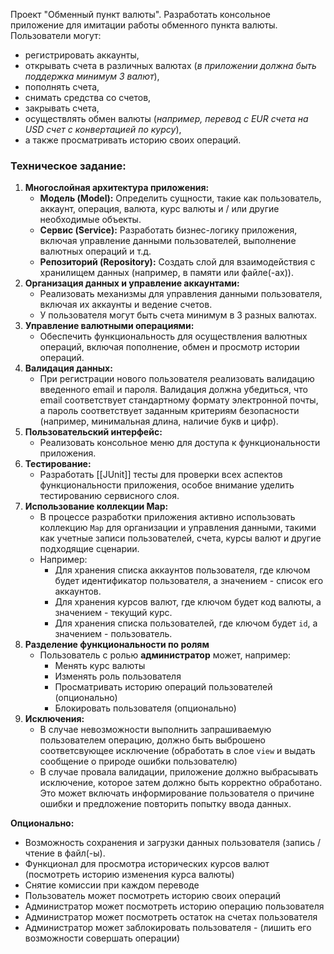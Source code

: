 Проект "Обменный пункт валюты".
Разработать консольное приложение для имитации работы обменного пункта валюты.
Пользователи могут:
- регистрировать аккаунты,
- открывать счета в различных валютах (_в приложении должна быть поддержка минимум 3 валют_),
- пополнять счета,
- снимать средства со счетов,
- закрывать счета,
- осуществлять обмен валюты (_например, перевод с EUR счета на USD счет с конвертацией по курсу_),
- а также просматривать историю своих операций.

### Техническое задание:
1. **Многослойная архитектура приложения:**
    - **Модель (Model):** Определить сущности, такие как пользователь, аккаунт, операция, валюта, курс валюты и / или другие необходимые объекты.
    - **Сервис (Service):** Разработать бизнес-логику приложения, включая управление данными пользователей, выполнение валютных операций и т.д.
    - **Репозиторий (Repository):** Создать слой для взаимодействия с хранилищем данных (например, в памяти или файле(-ах)).
2. **Организация данных и управление аккаунтами:**
    - Реализовать механизмы для управления данными пользователя, включая их аккаунты и ведение счетов.
    - У пользователя могут быть счета минимум в 3 разных валютах.
3. **Управление валютными операциями:**
    - Обеспечить функциональность для осуществления валютных операций, включая пополнение, обмен и просмотр истории операций.
4. **Валидация данных:**
    - При регистрации нового пользователя реализовать валидацию введенного email и пароля. Валидация должна убедиться, что email соответствует стандартному формату электронной почты, а пароль соответствует заданным критериям безопасности (например, минимальная длина, наличие букв и цифр).
5. **Пользовательский интерфейс:**
    - Реализовать консольное меню для доступа к функциональности приложения.
6. **Тестирование:**
    - Разработать [[JUnit]] тесты для проверки всех аспектов функциональности приложения, особое внимание уделить тестированию сервисного слоя.
7. **Использование коллекции Map:**
    - В процессе разработки приложения активно использовать коллекцию `Map` для организации и управления данными, такими как учетные записи пользователей, счета, курсы валют и другие подходящие сценарии.
    - Например:
        - Для хранения списка аккаунтов пользователя, где ключом будет идентификатор пользователя, а значением - список его аккаунтов.
        - Для хранения курсов валют, где ключом будет код валюты, а значением - текущий курс.
        - Для хранения списка пользователей, где ключом будет `id`, а значением - пользователь.
8. **Разделение функциональности по ролям**
    - Пользователь с ролью **администратор** может, например:
        - Менять курс валюты
        - Изменять роль пользователя
        - Просматривать историю операций пользователей (опционально)
        - Блокировать пользователя (опционально)
9. **Исключения:**
    - В случае невозможности выполнить запрашиваемую пользователем операцию, должно быть выброшено соответсвующее исключение (обработать в слое `view` и выдать сообщение о природе ошибки пользователю)
    - В случае провала валидации, приложение должно выбрасывать исключение, которое затем должно быть корректно обработано. Это может включать информирование пользователя о причине ошибки и предложение повторить попытку ввода данных.

**Опционально:**
- Возможность сохранения и загрузки данных пользователя (запись / чтение в файл(-ы).
- Функционал для просмотра исторических курсов валют (посмотреть историю изменения курса валюты)
- Снятие комиссии при каждом переводе
- Пользователь может посмотреть историю своих операций
- Администратор может посмотреть историю операцию пользователя
- Администратор может посмотреть остаток на счетах пользователя
- Администратор может заблокировать пользователя - (лишить его возможности совершать операции)